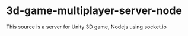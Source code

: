 # 3d-game-multiplayer-server-node
This source is a server for Unity 3D game, Nodejs using socket.io
